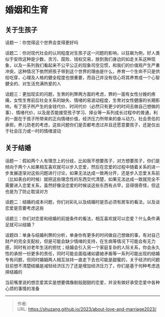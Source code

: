 # 婚姻和生育


## 关于生孩子

话题一：你觉得这个世界会变得更好吗

话题二：你对现代社会的认同程度对生孩子这一问题的影响，以狂飙为例，好人类似于安欣这种是少数，贪污、腐败、钱权交易，放到我们身边的如走关系这种现象，以及一系列我们看起来不公平公正的现象司空见惯，和我们的价值观产生严重冲突，这种情况下依然把孩子带到这个世界的理由是什么，养育一个生命不只是供给吃穿，心理及人格的健全程度也很重要，而自己并没有信心将其养育成一个心智健全的、对生活充满热爱的人

话题三：更加现实的问题，生育的利弊两方面的考虑，弊的一面有女性分娩的疼痛，女性生育前后社会关系的缺失、情绪的易波动程度，生育对女性健康的长期影响，有了孩子所产生的金钱代价、时间代价（必然只有更少的时间去做自己想做的事）、情绪代价，以及是否能接受孩子学习、择业等一系列成长过程中的普通，利的一面在于孩子所带来的正向情绪价值，经济压力所带来的奋斗动力，社会责任的承担，养儿防老的考虑，这些问题你们是否都考虑过并且还愿意要孩子，还是仅出于社会压力或一时的情绪波动

## 关于结婚

话题一：假如两个人有理念上的分歧，比如我不想要孩子，对方想要孩子，你们是倾向于两个人如果相互喜欢就可以步入恋爱，然后在恋爱的过程中随着关系的进一步发展逐渐对这些问题进行讨论，如果无法达成一致再分开，还是步入恋爱关系前（比如表白的时候）就把这些理念性的东西交代清楚，如果无法达成一致就完全不需要进入恋爱关系，虽然好像没恋爱的时候谈这些东西有点早，显得很奇怪，但这也是为了防止耽误对方

话题二：结婚的成本问题，你们对彩礼以及结婚时是否必须有房车的看法，以及谈恋爱是否要考虑这些

话题三：你们对恋爱和结婚的前提条件的看法，相互喜欢就可以恋爱？什么条件满足就可以结婚？

话题四：单身与结婚利弊的分析，单身你有更多的时间做自己想做的事，有对自己财产的完全支配权，但是可能会缺少情绪的支持，在生病等情况下可能会有无力感，同时有对老年生活的担忧；结婚会引入另一个家庭复杂的人际关系，你会永久性的承担一份更多的责任，同时可能会面临诸如婆媳矛盾等一系列可能出现的结婚专有问题，但同时婚姻两人相互扶持一直走下去也可能是甜蜜的，关于经济的问题目前想不清楚结婚是减轻经济压力了还是增加经济压力了，你们是基于何种考虑选择结婚的

当前嘴里说的想恋爱其实是想要偶像剧般甜甜的恋爱，并没有做好承受恋爱中各种心烦的事情的准备


---

> 作者:   
> URL: https://shuzang.github.io/2023/about-love-and-marriage2023/  

